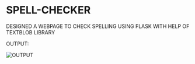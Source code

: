 # SPELL-CHECKER
DESIGNED A WEBPAGE TO CHECK SPELLING USING FLASK WITH HELP OF TEXTBLOB LIBRARY

OUTPUT:

![OUTPUT](https://user-images.githubusercontent.com/98878126/201517764-703c95f3-be1a-499a-8f74-618e27b87667.jpg)

